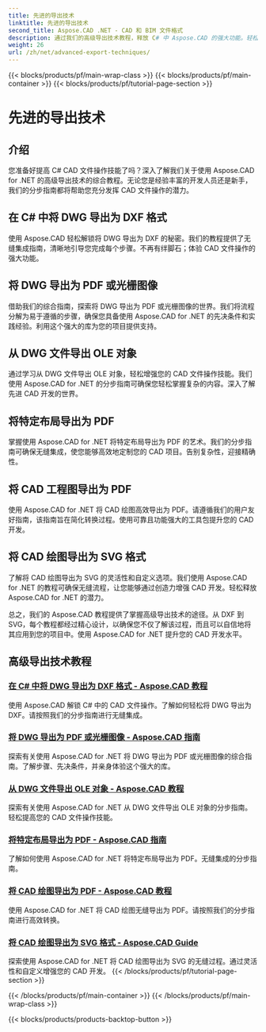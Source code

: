 ```yaml
---
title: 先进的导出技术
linktitle: 先进的导出技术
second_title: Aspose.CAD .NET - CAD 和 BIM 文件格式
description: 通过我们的高级导出技术教程，释放 C# 中 Aspose.CAD 的强大功能。轻松将 DWG 导出为 DXF、PDF、光栅图像、OLE 对象等。
weight: 26
url: /zh/net/advanced-export-techniques/
---
```


{{< blocks/products/pf/main-wrap-class >}}
{{< blocks/products/pf/main-container >}}
{{< blocks/products/pf/tutorial-page-section >}}

# 先进的导出技术


## 介绍

您准备好提高 C# CAD 文件操作技能了吗？深入了解我们关于使用 Aspose.CAD for .NET 的高级导出技术的综合教程。无论您是经验丰富的开发人员还是新手，我们的分步指南都将帮助您充分发挥 CAD 文件操作的潜力。

## 在 C# 中将 DWG 导出为 DXF 格式

使用 Aspose.CAD 轻松解锁将 DWG 导出为 DXF 的秘密。我们的教程提供了无缝集成指南，清晰地引导您完成每个步骤。不再有绊脚石；体验 CAD 文件操作的强大功能。

## 将 DWG 导出为 PDF 或光栅图像

借助我们的综合指南，探索将 DWG 导出为 PDF 或光栅图像的世界。我们将流程分解为易于遵循的步骤，确保您具备使用 Aspose.CAD for .NET 的先决条件和实践经验。利用这个强大的库为您的项目提供支持。

## 从 DWG 文件导出 OLE 对象

通过学习从 DWG 文件导出 OLE 对象，轻松增强您的 CAD 文件操作技能。我们使用 Aspose.CAD for .NET 的分步指南可确保您轻松掌握复杂的内容。深入了解先进 CAD 开发的世界。

## 将特定布局导出为 PDF

掌握使用 Aspose.CAD for .NET 将特定布局导出为 PDF 的艺术。我们的分步指南可确保无缝集成，使您能够高效地定制您的 CAD 项目。告别复杂性，迎接精确性。

## 将 CAD 工程图导出为 PDF

使用 Aspose.CAD for .NET 将 CAD 绘图高效导出为 PDF。请遵循我们的用户友好指南，该指南旨在简化转换过程。使用可靠且功能强大的工具包提升您的 CAD 开发。

## 将 CAD 绘图导出为 SVG 格式

了解将 CAD 绘图导出为 SVG 的灵活性和自定义选项。我们使用 Aspose.CAD for .NET 的教程可确保无缝流程，让您能够通过创造力增强 CAD 开发。轻松释放 Aspose.CAD for .NET 的潜力。

总之，我们的 Aspose.CAD 教程提供了掌握高级导出技术的途径。从 DXF 到 SVG，每个教程都经过精心设计，以确保您不仅了解该过程，而且可以自信地将其应用到您的项目中。使用 Aspose.CAD for .NET 提升您的 CAD 开发水平。
## 高级导出技术教程
### [在 C# 中将 DWG 导出为 DXF 格式 - Aspose.CAD 教程](./exporting-dwg-to-dxf/)
使用 Aspose.CAD 解锁 C# 中的 CAD 文件操作。了解如何轻松将 DWG 导出为 DXF。请按照我们的分步指南进行无缝集成。
### [将 DWG 导出为 PDF 或光栅图像 - Aspose.CAD 指南](./exporting-dwg-to-pdf-or-raster-images/)
探索有关使用 Aspose.CAD for .NET 将 DWG 导出为 PDF 或光栅图像的综合指南。了解步骤、先决条件，并亲身体验这个强大的库。
### [从 DWG 文件导出 OLE 对象 - Aspose.CAD 教程](./exporting-ole-objects-from-dwg/)
探索有关使用 Aspose.CAD for .NET 从 DWG 文件导出 OLE 对象的分步指南。轻松提高您的 CAD 文件操作技能。
### [将特定布局导出为 PDF - Aspose.CAD 指南](./exporting-specific-layouts-to-pdf/)
了解如何使用 Aspose.CAD for .NET 将特定布局导出为 PDF。无缝集成的分步指南。
### [将 CAD 绘图导出为 PDF - Aspose.CAD 教程](./exporting-cad-drawings-to-pdf/)
使用 Aspose.CAD for .NET 将 CAD 绘图无缝导出为 PDF。请按照我们的分步指南进行高效转换。
### [将 CAD 绘图导出为 SVG 格式 - Aspose.CAD Guide](./exporting-cad-drawings-to-svg/)
探索使用 Aspose.CAD for .NET 将 CAD 绘图导出为 SVG 的无缝过程。通过灵活性和自定义增强您的 CAD 开发。
{{< /blocks/products/pf/tutorial-page-section >}}

{{< /blocks/products/pf/main-container >}}
{{< /blocks/products/pf/main-wrap-class >}}

{{< blocks/products/products-backtop-button >}}
